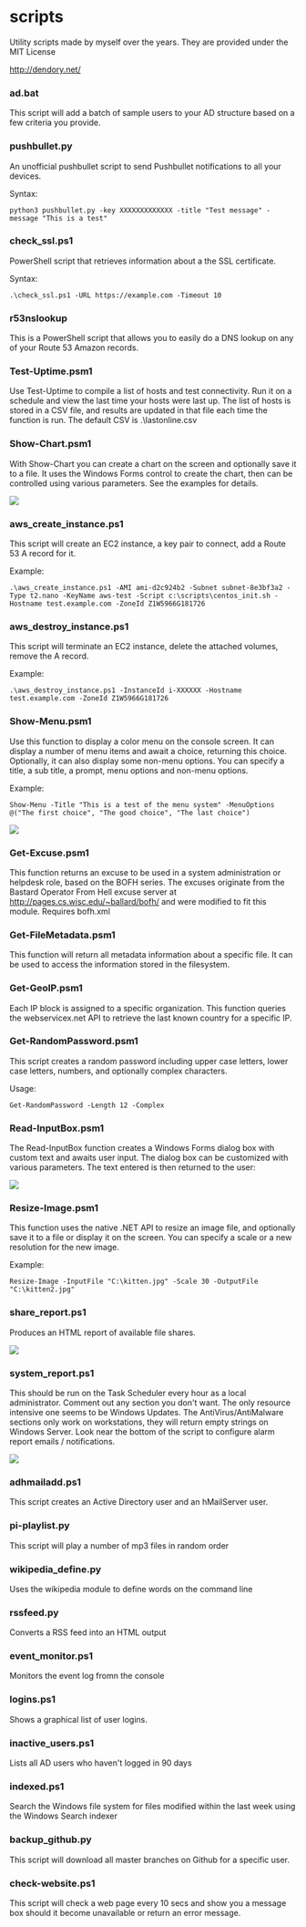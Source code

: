 # scripts
Utility scripts made by myself over the years. They are provided under the MIT License

http://dendory.net/

### ad.bat
This script will add a batch of sample users to your AD structure based on a few criteria you provide.

### pushbullet.py
An unofficial pushbullet script to send Pushbullet notifications to all your devices.

Syntax:

    python3 pushbullet.py -key XXXXXXXXXXXXX -title "Test message" -message "This is a test"

### check_ssl.ps1
PowerShell script that retrieves information about a the SSL certificate.

Syntax:

    .\check_ssl.ps1 -URL https://example.com -Timeout 10

### r53nslookup
This is a PowerShell script that allows you to easily do a DNS lookup on any of your Route 53 Amazon records.

### Test-Uptime.psm1
Use Test-Uptime to compile a list of hosts and test connectivity. Run it on a schedule and view the last time your hosts were last up. The list of hosts is stored in a CSV file, and results are updated in that file each time the function is run. The default CSV is .\lastonline.csv

### Show-Chart.psm1
With Show-Chart you can create a chart on the screen and optionally save it to a file. It uses the Windows Forms control to create the chart, then can be controlled using various parameters. See the examples for details.

![](Show-Chart-sample.jpg)

### aws_create_instance.ps1
This script will create an EC2 instance, a key pair to connect, add a Route 53 A record for it.

Example:

    .\aws_create_instance.ps1 -AMI ami-d2c924b2 -Subnet subnet-8e3bf3a2 -Type t2.nano -KeyName aws-test -Script c:\scripts\centos_init.sh -Hostname test.example.com -ZoneId Z1W5966G181726

### aws_destroy_instance.ps1
This script will terminate an EC2 instance, delete the attached volumes, remove the A record.

Example:

    .\aws_destroy_instance.ps1 -InstanceId i-XXXXXX -Hostname test.example.com -ZoneId Z1W5966G181726

### Show-Menu.psm1
Use this function to display a color menu on the console screen. It can display a number of menu items and await a choice, returning this choice. Optionally, it can also display some non-menu options. You can specify a title, a sub title, a prompt, menu options and non-menu options.

Example:

    Show-Menu -Title "This is a test of the menu system" -MenuOptions @("The first choice", "The good choice", "The last choice")

![](Show-Menu-sample.jpg)

### Get-Excuse.psm1
This function returns an excuse to be used in a system administration or helpdesk role, based on the BOFH series. The excuses originate from the Bastard Operator From Hell excuse server at http://pages.cs.wisc.edu/~ballard/bofh/ and were modified to fit this module. Requires bofh.xml

### Get-FileMetadata.psm1
This function will return all metadata information about a specific file. It can be used to access the information stored in the filesystem.

### Get-GeoIP.psm1
Each IP block is assigned to a specific organization. This function queries the webservicex.net API to retrieve the last known country for a specific IP.

### Get-RandomPassword.psm1
This script creates a random password including upper case letters, lower case letters, numbers, and optionally complex characters.

Usage:

    Get-RandomPassword -Length 12 -Complex

### Read-InputBox.psm1
The Read-InputBox function creates a Windows Forms dialog box with custom text and awaits user input. The dialog box can be customized with various parameters. The text entered is then returned to the user:

![](Read-InputBox-sample.jpg)

### Resize-Image.psm1
This function uses the native .NET API to resize an image file, and optionally save it to a file or display it on the screen. You can specify a scale or a new resolution for the new image.

Example:

    Resize-Image -InputFile "C:\kitten.jpg" -Scale 30 -OutputFile "C:\kitten2.jpg"

### share_report.ps1
Produces an HTML report of available file shares.

![](share_report_sample.jpg)

### system_report.ps1
This should be run on the Task Scheduler every hour as a local administrator. Comment out any section you don't want. The only resource intensive one seems to be Windows Updates. The AntiVirus/AntiMalware sections only work on workstations, they will return empty strings on Windows Server. Look near the bottom of the script to configure alarm report emails / notifications.

![](system_report_sample.jpg)

### adhmailadd.ps1
This script creates an Active Directory user and an hMailServer user.

### pi-playlist.py
This script will play a number of mp3 files in random order

### wikipedia_define.py
Uses the wikipedia module to define words on the command line

### rssfeed.py
Converts a RSS feed into an HTML output

### event_monitor.ps1
Monitors the event log fromn the console

### logins.ps1
Shows a graphical list of user logins.

### inactive_users.ps1
Lists all AD users who haven't logged in 90 days

### indexed.ps1
Search the Windows file system for files modified within the last week using the Windows Search indexer

### backup_github.py
This script will download all master branches on Github for a specific user.

### check-website.ps1
This script will check a web page every 10 secs and show you a message box should it become unavailable or return an error message.
